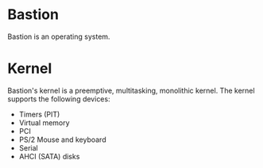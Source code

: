 # Bastion
Bastion is an operating system.

# Kernel
Bastion's kernel is a preemptive, multitasking, monolithic kernel.
The kernel supports the following devices:
- Timers (PIT)
- Virtual memory
- PCI
- PS/2 Mouse and keyboard
- Serial
- AHCI (SATA) disks
